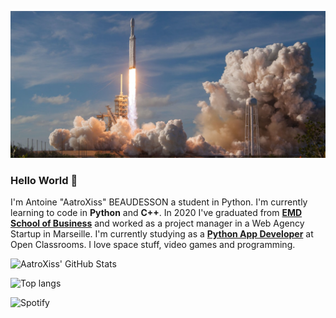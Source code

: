 ![header](assets/cover.png)

### Hello World 👋

I'm Antoine "AatroXiss" BEAUDESSON a student in Python. I'm currently learning to code in **Python** and **C++**.
In 2020 I've graduated from **[EMD School of Business](https://www.emd-management.fr/)** and worked as a project manager in a Web Agency Startup in Marseille.
I'm currently studying as a [**Python App Developer**](https://openclassrooms.com/en/paths/514-python-developer) at Open Classrooms.
I love space stuff, video games and programming.

![AatroXiss' GitHub Stats](https://github-readme-stats.vercel.app/api?username=AatroXissTV&show_icons=tru&count_private=True&theme=dark)

![Top langs](https://github-readme-stats.vercel.app/api/top-langs/?username=AatroXissTV&theme=dark)

![Spotify](https://spotify-recently-played-readme.vercel.app/api?user=11120021353)